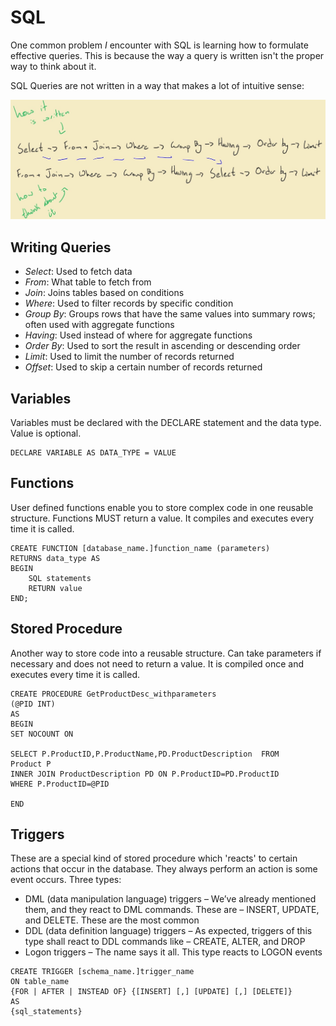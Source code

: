 # SQL

One common problem *I* encounter with SQL is learning how to formulate effective queries. This is because the way a query is written isn't the proper way to think about it.

SQL Queries are not written in a way that makes a lot of intuitive sense: 

  ![alt text](SQL-Query.png.jpg)

## Writing Queries
* *Select*: Used to fetch data
* *From*: What table to fetch from
* *Join*: Joins tables based on conditions
* *Where*: Used to filter records by specific condition
* *Group By*: Groups rows that have the same values into summary rows; often used with aggregate functions
* *Having*: Used instead of where for aggregate functions
* *Order By*: Used to sort the result in ascending or descending order
* *Limit*: Used to limit the number of records returned
* *Offset*: Used to skip a certain number of records returned

## Variables
Variables must be declared with the DECLARE statement and the data type. Value is optional.
```
DECLARE VARIABLE AS DATA_TYPE = VALUE
```

## Functions
User defined functions enable you to store complex code in one reusable structure. Functions MUST return a value. It compiles and executes every time it is called. 
```
CREATE FUNCTION [database_name.]function_name (parameters)
RETURNS data_type AS
BEGIN
    SQL statements
    RETURN value
END;
```

## Stored Procedure
Another way to store code into a reusable structure. Can take parameters if necessary and does not need to return a value. It is compiled once and executes every time it is called. 
```
CREATE PROCEDURE GetProductDesc_withparameters
(@PID INT)
AS
BEGIN
SET NOCOUNT ON
 
SELECT P.ProductID,P.ProductName,PD.ProductDescription  FROM 
Product P
INNER JOIN ProductDescription PD ON P.ProductID=PD.ProductID
WHERE P.ProductID=@PID
 
END
```

## Triggers
These are a special kind of stored procedure which 'reacts' to certain actions that occur in the database. They always perform an action is some event occurs. 
Three types:

* DML (data manipulation language) triggers – We’ve already mentioned them, and they react to DML commands. These are – INSERT, UPDATE, and DELETE. These are the most common
* DDL (data definition language) triggers – As expected, triggers of this type shall react to DDL commands like – CREATE, ALTER, and DROP
* Logon triggers – The name says it all. This type reacts to LOGON events

```
CREATE TRIGGER [schema_name.]trigger_name
ON table_name
{FOR | AFTER | INSTEAD OF} {[INSERT] [,] [UPDATE] [,] [DELETE]}
AS
{sql_statements}
```